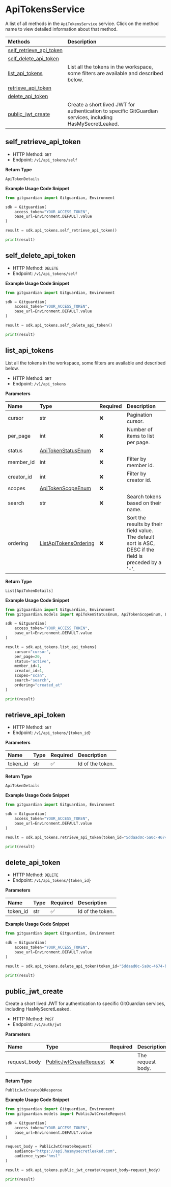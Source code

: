 # ApiTokensService

A list of all methods in the `ApiTokensService` service. Click on the method name to view detailed information about that method.

| Methods                                             | Description                                                                                                |
| :-------------------------------------------------- | :--------------------------------------------------------------------------------------------------------- |
| [self_retrieve_api_token](#self_retrieve_api_token) |                                                                                                            |
| [self_delete_api_token](#self_delete_api_token)     |                                                                                                            |
| [list_api_tokens](#list_api_tokens)                 | List all the tokens in the workspace, some filters are available and described below.                      |
| [retrieve_api_token](#retrieve_api_token)           |                                                                                                            |
| [delete_api_token](#delete_api_token)               |                                                                                                            |
| [public_jwt_create](#public_jwt_create)             | Create a short lived JWT for authentication to specific GitGuardian services, including HasMySecretLeaked. |

## self_retrieve_api_token

- HTTP Method: `GET`
- Endpoint: `/v1/api_tokens/self`

**Return Type**

`ApiTokenDetails`

**Example Usage Code Snippet**

```python
from gitguardian import Gitguardian, Environment

sdk = Gitguardian(
    access_token="YOUR_ACCESS_TOKEN",
    base_url=Environment.DEFAULT.value
)

result = sdk.api_tokens.self_retrieve_api_token()

print(result)
```

## self_delete_api_token

- HTTP Method: `DELETE`
- Endpoint: `/v1/api_tokens/self`

**Example Usage Code Snippet**

```python
from gitguardian import Gitguardian, Environment

sdk = Gitguardian(
    access_token="YOUR_ACCESS_TOKEN",
    base_url=Environment.DEFAULT.value
)

result = sdk.api_tokens.self_delete_api_token()

print(result)
```

## list_api_tokens

List all the tokens in the workspace, some filters are available and described below.

- HTTP Method: `GET`
- Endpoint: `/v1/api_tokens`

**Parameters**

| Name       | Type                                                        | Required | Description                                                                                             |
| :--------- | :---------------------------------------------------------- | :------- | :------------------------------------------------------------------------------------------------------ |
| cursor     | str                                                         | ❌       | Pagination cursor.                                                                                      |
| per_page   | int                                                         | ❌       | Number of items to list per page.                                                                       |
| status     | [ApiTokenStatusEnum](../models/ApiTokenStatusEnum.md)       | ❌       |                                                                                                         |
| member_id  | int                                                         | ❌       | Filter by member id.                                                                                    |
| creator_id | int                                                         | ❌       | Filter by creator id.                                                                                   |
| scopes     | [ApiTokenScopeEnum](../models/ApiTokenScopeEnum.md)         | ❌       |                                                                                                         |
| search     | str                                                         | ❌       | Search tokens based on their name.                                                                      |
| ordering   | [ListApiTokensOrdering](../models/ListApiTokensOrdering.md) | ❌       | Sort the results by their field value. The default sort is ASC, DESC if the field is preceded by a '-'. |

**Return Type**

`List[ApiTokenDetails]`

**Example Usage Code Snippet**

```python
from gitguardian import Gitguardian, Environment
from gitguardian.models import ApiTokenStatusEnum, ApiTokenScopeEnum, ListApiTokensOrdering

sdk = Gitguardian(
    access_token="YOUR_ACCESS_TOKEN",
    base_url=Environment.DEFAULT.value
)

result = sdk.api_tokens.list_api_tokens(
    cursor="cursor",
    per_page=20,
    status="active",
    member_id=1,
    creator_id=1,
    scopes="scan",
    search="search",
    ordering="created_at"
)

print(result)
```

## retrieve_api_token

- HTTP Method: `GET`
- Endpoint: `/v1/api_tokens/{token_id}`

**Parameters**

| Name     | Type | Required | Description      |
| :------- | :--- | :------- | :--------------- |
| token_id | str  | ✅       | Id of the token. |

**Return Type**

`ApiTokenDetails`

**Example Usage Code Snippet**

```python
from gitguardian import Gitguardian, Environment

sdk = Gitguardian(
    access_token="YOUR_ACCESS_TOKEN",
    base_url=Environment.DEFAULT.value
)

result = sdk.api_tokens.retrieve_api_token(token_id="5ddaad0c-5a0c-4674-beb5-1cd198d13360")

print(result)
```

## delete_api_token

- HTTP Method: `DELETE`
- Endpoint: `/v1/api_tokens/{token_id}`

**Parameters**

| Name     | Type | Required | Description      |
| :------- | :--- | :------- | :--------------- |
| token_id | str  | ✅       | Id of the token. |

**Example Usage Code Snippet**

```python
from gitguardian import Gitguardian, Environment

sdk = Gitguardian(
    access_token="YOUR_ACCESS_TOKEN",
    base_url=Environment.DEFAULT.value
)

result = sdk.api_tokens.delete_api_token(token_id="5ddaad0c-5a0c-4674-beb5-1cd198d13360")

print(result)
```

## public_jwt_create

Create a short lived JWT for authentication to specific GitGuardian services, including HasMySecretLeaked.

- HTTP Method: `POST`
- Endpoint: `/v1/auth/jwt`

**Parameters**

| Name         | Type                                                          | Required | Description       |
| :----------- | :------------------------------------------------------------ | :------- | :---------------- |
| request_body | [PublicJwtCreateRequest](../models/PublicJwtCreateRequest.md) | ❌       | The request body. |

**Return Type**

`PublicJwtCreateOkResponse`

**Example Usage Code Snippet**

```python
from gitguardian import Gitguardian, Environment
from gitguardian.models import PublicJwtCreateRequest

sdk = Gitguardian(
    access_token="YOUR_ACCESS_TOKEN",
    base_url=Environment.DEFAULT.value
)

request_body = PublicJwtCreateRequest(
    audience="https://api.hasmysecretleaked.com",
    audience_type="hmsl"
)

result = sdk.api_tokens.public_jwt_create(request_body=request_body)

print(result)
```

<!-- This file was generated by liblab | https://liblab.com/ -->

